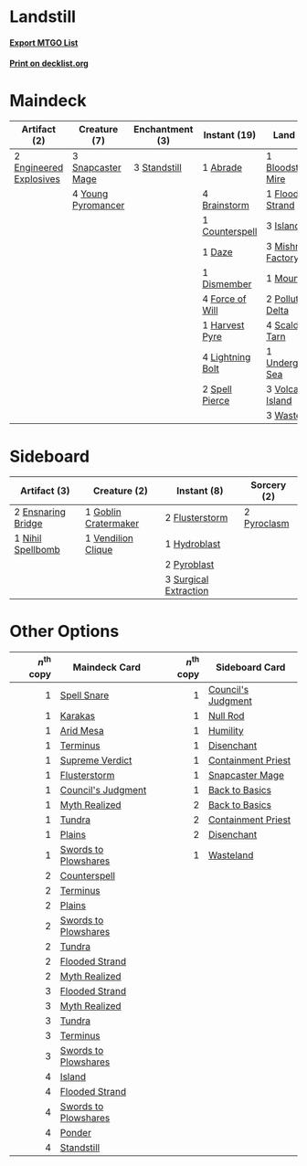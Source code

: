 # Landstill

#### [Export MTGO List](../collection/Landstill/Landstill.txt)
#### [Print on decklist.org](http://decklist.org/?deckmain=1%09Abrade%0A1%09Bloodstained%20Mire%0A4%09Brainstorm%0A1%09Counterspell%0A1%09Daze%0A1%09Dead%20/%20Gone%0A1%09Dismember%0A2%09Engineered%20Explosives%0A1%09Flooded%20Strand%0A4%09Force%20of%20Will%0A1%09Harvest%20Pyre%0A3%09Island%0A2%09Jace,%20the%20Mind%20Sculptor%0A4%09Lightning%20Bolt%0A3%09Mishra's%20Factory%0A1%09Mountain%0A2%09Polluted%20Delta%0A3%09Ponder%0A1%09Ral,%20Izzet%20Viceroy%0A4%09Scalding%20Tarn%0A3%09Snapcaster%20Mage%0A2%09Spell%20Pierce%0A3%09Standstill%0A1%09Underground%20Sea%0A3%09Volcanic%20Island%0A3%09Wasteland%0A4%09Young%20Pyromancer&deckside=2%09Ensnaring%20Bridge%0A2%09Flusterstorm%0A1%09Goblin%20Cratermaker%0A1%09Hydroblast%0A1%09Nihil%20Spellbomb%0A2%09Pyroblast%0A2%09Pyroclasm%0A3%09Surgical%20Extraction%0A1%09Vendilion%20Clique)
# Maindeck

|                                           Artifact (2)                                           |                                        Creature (7)                                         |                                   Enchantment (3)                                    |                                       Instant (19)                                        |                                          Land (22)                                           |                                          Planeswalker (3)                                          |                                    Sorcery (3)                                    | Unknown (1) |
|--------------------------------------------------------------------------------------------------|---------------------------------------------------------------------------------------------|--------------------------------------------------------------------------------------|-------------------------------------------------------------------------------------------|----------------------------------------------------------------------------------------------|----------------------------------------------------------------------------------------------------|-----------------------------------------------------------------------------------|-------------|
|2 [Engineered Explosives](http://gatherer.wizards.com/Pages/Card/Details.aspx?multiverseid=370549)|3 [Snapcaster Mage](http://gatherer.wizards.com/Pages/Card/Details.aspx?multiverseid=425875) |3 [Standstill](http://gatherer.wizards.com/Pages/Card/Details.aspx?multiverseid=29936)|1 [Abrade](http://gatherer.wizards.com/Pages/Card/Details.aspx?multiverseid=430772)        |1 [Bloodstained Mire](http://gatherer.wizards.com/Pages/Card/Details.aspx?multiverseid=405094)|2 [Jace, the Mind Sculptor](http://gatherer.wizards.com/Pages/Card/Details.aspx?multiverseid=382979)|3 [Ponder](http://gatherer.wizards.com/Pages/Card/Details.aspx?multiverseid=451051)|1 Dead / Gone|
|                                                                                                  |4 [Young Pyromancer](http://gatherer.wizards.com/Pages/Card/Details.aspx?multiverseid=413697)|                                                                                      |4 [Brainstorm](http://gatherer.wizards.com/Pages/Card/Details.aspx?multiverseid=382871)    |1 [Flooded Strand](http://gatherer.wizards.com/Pages/Card/Details.aspx?multiverseid=405098)   |1 [Ral, Izzet Viceroy](http://gatherer.wizards.com/Pages/Card/Details.aspx?multiverseid=452945)     |                                                                                   |             |
|                                                                                                  |                                                                                             |                                                                                      |1 [Counterspell](http://gatherer.wizards.com/Pages/Card/Details.aspx?multiverseid=382897)  |3 [Island](http://gatherer.wizards.com/Pages/Card/Details.aspx?multiverseid=439602)           |                                                                                                    |                                                                                   |             |
|                                                                                                  |                                                                                             |                                                                                      |1 [Daze](http://gatherer.wizards.com/Pages/Card/Details.aspx?multiverseid=413586)          |3 [Mishra's Factory](http://gatherer.wizards.com/Pages/Card/Details.aspx?multiverseid=159114) |                                                                                                    |                                                                                   |             |
|                                                                                                  |                                                                                             |                                                                                      |1 [Dismember](http://gatherer.wizards.com/Pages/Card/Details.aspx?multiverseid=397830)     |1 [Mountain](http://gatherer.wizards.com/Pages/Card/Details.aspx?multiverseid=439604)         |                                                                                                    |                                                                                   |             |
|                                                                                                  |                                                                                             |                                                                                      |4 [Force of Will](http://gatherer.wizards.com/Pages/Card/Details.aspx?multiverseid=382943) |2 [Polluted Delta](http://gatherer.wizards.com/Pages/Card/Details.aspx?multiverseid=405104)   |                                                                                                    |                                                                                   |             |
|                                                                                                  |                                                                                             |                                                                                      |1 [Harvest Pyre](http://gatherer.wizards.com/Pages/Card/Details.aspx?multiverseid=220010)  |4 [Scalding Tarn](http://gatherer.wizards.com/Pages/Card/Details.aspx?multiverseid=426069)    |                                                                                                    |                                                                                   |             |
|                                                                                                  |                                                                                             |                                                                                      |4 [Lightning Bolt](http://gatherer.wizards.com/Pages/Card/Details.aspx?multiverseid=234704)|1 [Underground Sea](http://gatherer.wizards.com/Pages/Card/Details.aspx?multiverseid=383142)  |                                                                                                    |                                                                                   |             |
|                                                                                                  |                                                                                             |                                                                                      |2 [Spell Pierce](http://gatherer.wizards.com/Pages/Card/Details.aspx?multiverseid=425876)  |3 [Volcanic Island](http://gatherer.wizards.com/Pages/Card/Details.aspx?multiverseid=383147)  |                                                                                                    |                                                                                   |             |
|                                                                                                  |                                                                                             |                                                                                      |                                                                                           |3 [Wasteland](http://gatherer.wizards.com/Pages/Card/Details.aspx?multiverseid=413790)        |                                                                                                    |                                                                                   |             |


# Sideboard

|                                        Artifact (3)                                         |                                         Creature (2)                                          |                                          Instant (8)                                           |                                    Sorcery (2)                                     |
|---------------------------------------------------------------------------------------------|-----------------------------------------------------------------------------------------------|------------------------------------------------------------------------------------------------|------------------------------------------------------------------------------------|
|2 [Ensnaring Bridge](http://gatherer.wizards.com/Pages/Card/Details.aspx?multiverseid=442213)|1 [Goblin Cratermaker](http://gatherer.wizards.com/Pages/Card/Details.aspx?multiverseid=452853)|2 [Flusterstorm](http://gatherer.wizards.com/Pages/Card/Details.aspx?multiverseid=382942)       |2 [Pyroclasm](http://gatherer.wizards.com/Pages/Card/Details.aspx?multiverseid=4354)|
|1 [Nihil Spellbomb](http://gatherer.wizards.com/Pages/Card/Details.aspx?multiverseid=442215) |1 [Vendilion Clique](http://gatherer.wizards.com/Pages/Card/Details.aspx?multiverseid=370390)  |1 [Hydroblast](http://gatherer.wizards.com/Pages/Card/Details.aspx?multiverseid=159231)         |                                                                                    |
|                                                                                             |                                                                                               |2 [Pyroblast](http://gatherer.wizards.com/Pages/Card/Details.aspx?multiverseid=159243)          |                                                                                    |
|                                                                                             |                                                                                               |3 [Surgical Extraction](http://gatherer.wizards.com/Pages/Card/Details.aspx?multiverseid=397706)|                                                                                    |


# Other Options

|*n*<sup>th</sup> copy|                                         Maindeck Card                                         |*n*<sup>th</sup> copy|                                       Sideboard Card                                        |
|--------------------:|-----------------------------------------------------------------------------------------------|--------------------:|---------------------------------------------------------------------------------------------|
|                    1|[Spell Snare](http://gatherer.wizards.com/Pages/Card/Details.aspx?multiverseid=370447)         |                    1|[Council's Judgment](http://gatherer.wizards.com/Pages/Card/Details.aspx?multiverseid=382896)|
|                    1|[Karakas](http://gatherer.wizards.com/Pages/Card/Details.aspx?multiverseid=201198)             |                    1|[Null Rod](http://gatherer.wizards.com/Pages/Card/Details.aspx?multiverseid=383034)          |
|                    1|[Arid Mesa](http://gatherer.wizards.com/Pages/Card/Details.aspx?multiverseid=426054)           |                    1|[Humility](http://gatherer.wizards.com/Pages/Card/Details.aspx?multiverseid=397614)          |
|                    1|[Terminus](http://gatherer.wizards.com/Pages/Card/Details.aspx?multiverseid=425851)            |                    1|[Disenchant](http://gatherer.wizards.com/Pages/Card/Details.aspx?multiverseid=201162)        |
|                    1|[Supreme Verdict](http://gatherer.wizards.com/Pages/Card/Details.aspx?multiverseid=438776)     |                    1|[Containment Priest](http://gatherer.wizards.com/Pages/Card/Details.aspx?multiverseid=429862)|
|                    1|[Flusterstorm](http://gatherer.wizards.com/Pages/Card/Details.aspx?multiverseid=382942)        |                    1|[Snapcaster Mage](http://gatherer.wizards.com/Pages/Card/Details.aspx?multiverseid=425875)   |
|                    1|[Council's Judgment](http://gatherer.wizards.com/Pages/Card/Details.aspx?multiverseid=382896)  |                    1|[Back to Basics](http://gatherer.wizards.com/Pages/Card/Details.aspx?multiverseid=5711)      |
|                    1|[Myth Realized](http://gatherer.wizards.com/Pages/Card/Details.aspx?multiverseid=394632)       |                    2|[Back to Basics](http://gatherer.wizards.com/Pages/Card/Details.aspx?multiverseid=5711)      |
|                    1|[Tundra](http://gatherer.wizards.com/Pages/Card/Details.aspx?multiverseid=383139)              |                    2|[Containment Priest](http://gatherer.wizards.com/Pages/Card/Details.aspx?multiverseid=429862)|
|                    1|[Plains](http://gatherer.wizards.com/Pages/Card/Details.aspx?multiverseid=439601)              |                    2|[Disenchant](http://gatherer.wizards.com/Pages/Card/Details.aspx?multiverseid=201162)        |
|                    1|[Swords to Plowshares](http://gatherer.wizards.com/Pages/Card/Details.aspx?multiverseid=383119)|                    1|[Wasteland](http://gatherer.wizards.com/Pages/Card/Details.aspx?multiverseid=413790)         |
|                    2|[Counterspell](http://gatherer.wizards.com/Pages/Card/Details.aspx?multiverseid=382897)        |                     |                                                                                             |
|                    2|[Terminus](http://gatherer.wizards.com/Pages/Card/Details.aspx?multiverseid=425851)            |                     |                                                                                             |
|                    2|[Plains](http://gatherer.wizards.com/Pages/Card/Details.aspx?multiverseid=439601)              |                     |                                                                                             |
|                    2|[Swords to Plowshares](http://gatherer.wizards.com/Pages/Card/Details.aspx?multiverseid=383119)|                     |                                                                                             |
|                    2|[Tundra](http://gatherer.wizards.com/Pages/Card/Details.aspx?multiverseid=383139)              |                     |                                                                                             |
|                    2|[Flooded Strand](http://gatherer.wizards.com/Pages/Card/Details.aspx?multiverseid=405098)      |                     |                                                                                             |
|                    2|[Myth Realized](http://gatherer.wizards.com/Pages/Card/Details.aspx?multiverseid=394632)       |                     |                                                                                             |
|                    3|[Flooded Strand](http://gatherer.wizards.com/Pages/Card/Details.aspx?multiverseid=405098)      |                     |                                                                                             |
|                    3|[Myth Realized](http://gatherer.wizards.com/Pages/Card/Details.aspx?multiverseid=394632)       |                     |                                                                                             |
|                    3|[Tundra](http://gatherer.wizards.com/Pages/Card/Details.aspx?multiverseid=383139)              |                     |                                                                                             |
|                    3|[Terminus](http://gatherer.wizards.com/Pages/Card/Details.aspx?multiverseid=425851)            |                     |                                                                                             |
|                    3|[Swords to Plowshares](http://gatherer.wizards.com/Pages/Card/Details.aspx?multiverseid=383119)|                     |                                                                                             |
|                    4|[Island](http://gatherer.wizards.com/Pages/Card/Details.aspx?multiverseid=439602)              |                     |                                                                                             |
|                    4|[Flooded Strand](http://gatherer.wizards.com/Pages/Card/Details.aspx?multiverseid=405098)      |                     |                                                                                             |
|                    4|[Swords to Plowshares](http://gatherer.wizards.com/Pages/Card/Details.aspx?multiverseid=383119)|                     |                                                                                             |
|                    4|[Ponder](http://gatherer.wizards.com/Pages/Card/Details.aspx?multiverseid=451051)              |                     |                                                                                             |
|                    4|[Standstill](http://gatherer.wizards.com/Pages/Card/Details.aspx?multiverseid=29936)           |                     |                                                                                             |

